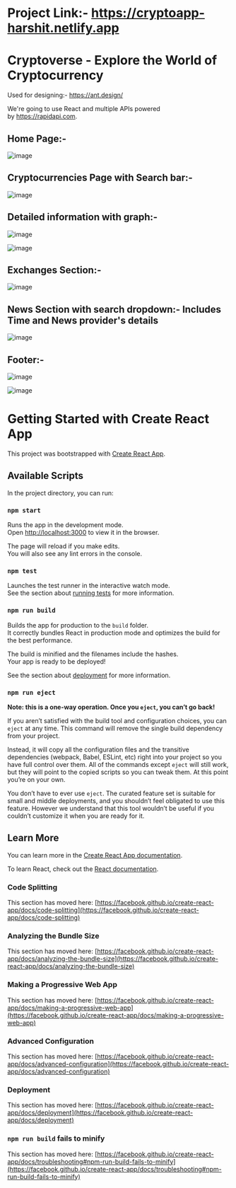 # Project Link:- https://cryptoapp-harshit.netlify.app

# Cryptoverse - Explore the World of Cryptocurrency

Used for designing:-  https://ant.design/

We're going to use React and multiple APIs powered by https://rapidapi.com.

## Home Page:- 


![image](https://user-images.githubusercontent.com/42890845/143678459-6cbd624f-6776-43e3-8cb7-99f3c51844bb.png)


## Cryptocurrencies Page with Search bar:- 

![image](https://user-images.githubusercontent.com/42890845/143678473-c16a2eb0-ae44-4a3c-8204-b76292a8d9f4.png)





## Detailed information with graph:-

![image](https://user-images.githubusercontent.com/42890845/143678477-185a7dcd-d32d-4351-8a0f-807d4cf6c88b.png)


![image](https://user-images.githubusercontent.com/42890845/143678482-86a7e96b-7a24-401b-86c0-5cfa3b088256.png)






## Exchanges Section:- 

![image](https://user-images.githubusercontent.com/42890845/143678483-1496c83d-a136-4e8f-9d07-671a387550b5.png)



## News Section with search dropdown:- Includes Time and News provider's details

![image](https://user-images.githubusercontent.com/42890845/143678489-22104c39-5829-4192-804d-e3557a1d8d21.png)



## Footer:- 

![image](https://user-images.githubusercontent.com/42890845/143678492-332e7f60-74f5-460d-89cf-390287dd10df.png)


![image](https://user-images.githubusercontent.com/42890845/143678436-9bb4bb38-2131-476b-ad9e-2c0c85f087aa.png)




# Getting Started with Create React App

This project was bootstrapped with [Create React App](https://github.com/facebook/create-react-app).

## Available Scripts

In the project directory, you can run:

### `npm start`

Runs the app in the development mode.\
Open [http://localhost:3000](http://localhost:3000) to view it in the browser.

The page will reload if you make edits.\
You will also see any lint errors in the console.

### `npm test`

Launches the test runner in the interactive watch mode.\
See the section about [running tests](https://facebook.github.io/create-react-app/docs/running-tests) for more information.

### `npm run build`

Builds the app for production to the `build` folder.\
It correctly bundles React in production mode and optimizes the build for the best performance.

The build is minified and the filenames include the hashes.\
Your app is ready to be deployed!

See the section about [deployment](https://facebook.github.io/create-react-app/docs/deployment) for more information.

### `npm run eject`

**Note: this is a one-way operation. Once you `eject`, you can’t go back!**

If you aren’t satisfied with the build tool and configuration choices, you can `eject` at any time. This command will remove the single build dependency from your project.

Instead, it will copy all the configuration files and the transitive dependencies (webpack, Babel, ESLint, etc) right into your project so you have full control over them. All of the commands except `eject` will still work, but they will point to the copied scripts so you can tweak them. At this point you’re on your own.

You don’t have to ever use `eject`. The curated feature set is suitable for small and middle deployments, and you shouldn’t feel obligated to use this feature. However we understand that this tool wouldn’t be useful if you couldn’t customize it when you are ready for it.

## Learn More

You can learn more in the [Create React App documentation](https://facebook.github.io/create-react-app/docs/getting-started).

To learn React, check out the [React documentation](https://reactjs.org/).

### Code Splitting

This section has moved here: [https://facebook.github.io/create-react-app/docs/code-splitting](https://facebook.github.io/create-react-app/docs/code-splitting)

### Analyzing the Bundle Size

This section has moved here: [https://facebook.github.io/create-react-app/docs/analyzing-the-bundle-size](https://facebook.github.io/create-react-app/docs/analyzing-the-bundle-size)

### Making a Progressive Web App

This section has moved here: [https://facebook.github.io/create-react-app/docs/making-a-progressive-web-app](https://facebook.github.io/create-react-app/docs/making-a-progressive-web-app)

### Advanced Configuration

This section has moved here: [https://facebook.github.io/create-react-app/docs/advanced-configuration](https://facebook.github.io/create-react-app/docs/advanced-configuration)

### Deployment

This section has moved here: [https://facebook.github.io/create-react-app/docs/deployment](https://facebook.github.io/create-react-app/docs/deployment)

### `npm run build` fails to minify

This section has moved here: [https://facebook.github.io/create-react-app/docs/troubleshooting#npm-run-build-fails-to-minify](https://facebook.github.io/create-react-app/docs/troubleshooting#npm-run-build-fails-to-minify)

